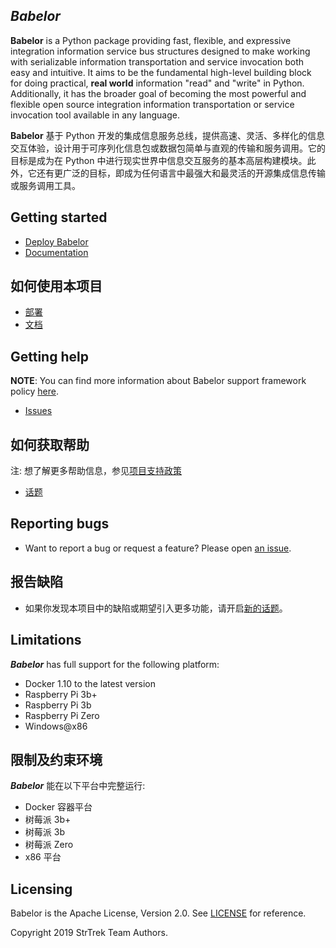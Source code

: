 ## **_Babelor_**

**Babelor** is a Python package providing fast, flexible, and expressive integration information service bus structures designed to make working with serializable information transportation and service invocation both easy and intuitive. It aims to be the fundamental high-level building block for doing practical, **real world** information "read" and "write" in Python. Additionally, it has the broader goal of becoming the most powerful and flexible open source integration information transportation or service invocation tool available in any language.

**Babelor** 基于 Python 开发的集成信息服务总线，提供高速、灵活、多样化的信息交互体验，设计用于可序列化信息包或数据包简单与直观的传输和服务调用。它的目标是成为在 Python 中进行现实世界中信息交互服务的基本高层构建模块。此外，它还有更广泛的目标，即成为任何语言中最强大和最灵活的开源集成信息传输或服务调用工具。

## Getting started

* [Deploy Babelor](https://babelor.readthedocs.io/en/latest/deployment.html)
* [Documentation](https://babelor.readthedocs.io)

## 如何使用本项目

* [部署](https://babelor.readthedocs.io/en/latest/deployment.html)
* [文档](https://babelor.readthedocs.io)


## Getting help

**NOTE**: You can find more information about Babelor support framework policy [here](https://www.strtrek.com/babelor/support-policy/).

* [Issues](https://github.com/strtrek/babelor/issues)

## 如何获取帮助

注: 想了解更多帮助信息，参见[项目支持政策](https://www.strtrek.com/babelor/support-policy/)

* [话题](https://github.com/strtrek/babelor/issues)

## Reporting bugs

* Want to report a bug or request a feature? Please open [an issue](https://github.com/strtrek/babelor/issues/new).

## 报告缺陷

* 如果你发现本项目中的缺陷或期望引入更多功能，请开启[新的话题](https://github.com/strtrek/babelor/issues/new)。

## Limitations
**_Babelor_** has full support for the following platform:

* Docker 1.10 to the latest version
* Raspberry Pi 3b+
* Raspberry Pi 3b
* Raspberry Pi Zero
* Windows@x86

## 限制及约束环境

**_Babelor_** 能在以下平台中完整运行:

* Docker 容器平台
* 树莓派 3b+
* 树莓派 3b
* 树莓派 Zero
* x86 平台

## Licensing

Babelor is the Apache License, Version 2.0. See [LICENSE](./COPYING.txt) for reference.

Copyright 2019 StrTrek Team Authors.
